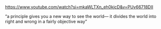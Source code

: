 https://www.youtube.com/watch?si=mkaWLTXn_eh0kjcD&v=PUv66718DII

“a principle gives you a new way to see the world— it divides the world into right and wrong in a fairly objective way”
